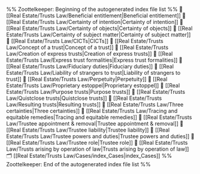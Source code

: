 %% Zoottelkeeper: Beginning of the autogenerated index file list  %%
📄 [[Real Estate/Trusts Law/Beneficial entitlement|Beneficial entitlement]]
📄 [[Real Estate/Trusts Law/Certainty of intention|Certainty of intention]]
📄 [[Real Estate/Trusts Law/Certainty of objects|Certainty of objects]]
📄 [[Real Estate/Trusts Law/Certainty of subject matter|Certainty of subject matter]]
📄 [[Real Estate/Trusts Law/CICTs|CICTs]]
📄 [[Real Estate/Trusts Law/Concept of a trust|Concept of a trust]]
📄 [[Real Estate/Trusts Law/Creation of express trusts|Creation of express trusts]]
📄 [[Real Estate/Trusts Law/Express trust formalities|Express trust formalities]]
📄 [[Real Estate/Trusts Law/Fiduciary duties|Fiduciary duties]]
📄 [[Real Estate/Trusts Law/Liability of strangers to trust|Liability of strangers to trust]]
📄 [[Real Estate/Trusts Law/Perpetuity|Perpetuity]]
📄 [[Real Estate/Trusts Law/Proprietary estoppel|Proprietary estoppel]]
📄 [[Real Estate/Trusts Law/Purpose trusts|Purpose trusts]]
📄 [[Real Estate/Trusts Law/Quistclose trusts|Quistclose trusts]]
📄 [[Real Estate/Trusts Law/Resulting trusts|Resulting trusts]]
📄 [[Real Estate/Trusts Law/Three certainties|Three certainties]]
📄 [[Real Estate/Trusts Law/Tracing and equitable remedies|Tracing and equitable remedies]]
📄 [[Real Estate/Trusts Law/Trustee appointment & removal|Trustee appointment & removal]]
📄 [[Real Estate/Trusts Law/Trustee liability|Trustee liability]]
📄 [[Real Estate/Trusts Law/Trustee powers and duties|Trustee powers and duties]]
📄 [[Real Estate/Trusts Law/Trustee role|Trustee role]]
📄 [[Real Estate/Trusts Law/Trusts arising by operation of law|Trusts arising by operation of law]]
🗂️ [[Real Estate/Trusts Law/Cases/index_Cases|index_Cases]]
%% Zoottelkeeper: End of the autogenerated index file list  %%

